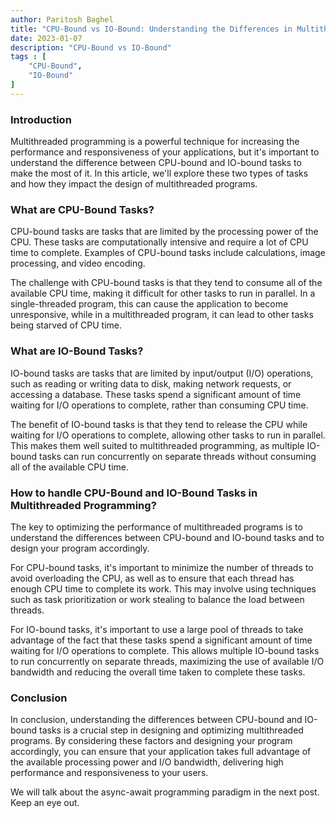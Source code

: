 ```yaml
---
author: Paritosh Baghel
title: "CPU-Bound vs IO-Bound: Understanding the Differences in Multithreaded Programming"
date: 2023-01-07
description: "CPU-Bound vs IO-Bound"
tags : [
    "CPU-Bound",
    "IO-Bound"
]
---
```


### Introduction

Multithreaded programming is a powerful technique for increasing the performance and responsiveness of your applications, but it's important to understand the difference between CPU-bound and IO-bound tasks to make the most of it. In this article, we'll explore these two types of tasks and how they impact the design of multithreaded programs.

### What are CPU-Bound Tasks?

CPU-bound tasks are tasks that are limited by the processing power of the CPU. These tasks are computationally intensive and require a lot of CPU time to complete. Examples of CPU-bound tasks include calculations, image processing, and video encoding.

The challenge with CPU-bound tasks is that they tend to consume all of the available CPU time, making it difficult for other tasks to run in parallel. In a single-threaded program, this can cause the application to become unresponsive, while in a multithreaded program, it can lead to other tasks being starved of CPU time.

### What are IO-Bound Tasks?

IO-bound tasks are tasks that are limited by input/output (I/O) operations, such as reading or writing data to disk, making network requests, or accessing a database. These tasks spend a significant amount of time waiting for I/O operations to complete, rather than consuming CPU time.

The benefit of IO-bound tasks is that they tend to release the CPU while waiting for I/O operations to complete, allowing other tasks to run in parallel. This makes them well suited to multithreaded programming, as multiple IO-bound tasks can run concurrently on separate threads without consuming all of the available CPU time.

### How to handle CPU-Bound and IO-Bound Tasks in Multithreaded Programming?

The key to optimizing the performance of multithreaded programs is to understand the differences between CPU-bound and IO-bound tasks and to design your program accordingly.

For CPU-bound tasks, it's important to minimize the number of threads to avoid overloading the CPU, as well as to ensure that each thread has enough CPU time to complete its work. This may involve using techniques such as task prioritization or work stealing to balance the load between threads.

For IO-bound tasks, it's important to use a large pool of threads to take advantage of the fact that these tasks spend a significant amount of time waiting for I/O operations to complete. This allows multiple IO-bound tasks to run concurrently on separate threads, maximizing the use of available I/O bandwidth and reducing the overall time taken to complete these tasks.

### Conclusion

In conclusion, understanding the differences between CPU-bound and IO-bound tasks is a crucial step in designing and optimizing multithreaded programs. By considering these factors and designing your program accordingly, you can ensure that your application takes full advantage of the available processing power and I/O bandwidth, delivering high performance and responsiveness to your users.

We will talk about the async-await programming paradigm in the next post. Keep an eye out.
